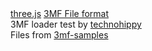 <div id="info">
    <a href="https://threejs.org" target="_blank" rel="noopener">three.js</a>
    <a href="http://3mf.io" target="_blank" rel="noopener">3MF File format</a>
    <div>3MF loader test by <a href="https://github.com/technohippy" target="_blank" rel="noopener">technohippy</a></div>
    <div>Files from <a href="https://github.com/3MFConsortium/3mf-samples" target="_blank" rel="noopener">3mf-samples</a></div>
</div>

<!-- Import maps polyfill -->
<!-- Remove this when import maps will be widely supported -->
<script async src="https://unpkg.com/es-module-shims@1.3.6/dist/es-module-shims.js"></script>

<script type="importmap">
    {
        "imports": {
            "three": "../../three.module.js"
        }
    }
</script>

<script type="module">

    import * as THREE from 'three';

    import { OrbitControls } from '../../OrbitControls.js';
    import { ThreeMFLoader } from '../../3MFLoader.js';
    import { GUI } from '../../lil-gui.module.min.js';

    let camera, scene, renderer, object, loader, controls;

    const params = {
        asset: 'cam-lid-sss'
    };

    const assets = [
        'cam-lid-sss',
    ];

    init();

    function init() {

        renderer = new THREE.WebGLRenderer( { antialias: true } );
        renderer.setPixelRatio( window.devicePixelRatio );
        renderer.setSize( window.innerWidth, window.innerHeight );
        document.body.appendChild( renderer.domElement );

        scene = new THREE.Scene();
        scene.background = new THREE.Color( 0x333333 );

        scene.add( new THREE.AmbientLight( 0xffffff, 0.2 ) );

        camera = new THREE.PerspectiveCamera( 35, window.innerWidth / window.innerHeight, 1, 500 );

        // Z is up for objects intended to be 3D printed.

        camera.up.set( 0, 0, 1 );
        camera.position.set( - 100, - 250, 100 );
        scene.add( camera );

        controls = new OrbitControls( camera, renderer.domElement );
        controls.addEventListener( 'change', render );
        controls.minDistance = 50;
        controls.maxDistance = 400;
        controls.enablePan = false;
        controls.update();

        const pointLight = new THREE.PointLight( 0xffffff, 0.8 );
        camera.add( pointLight );

        const manager = new THREE.LoadingManager();

        manager.onLoad = function () {

            const aabb = new THREE.Box3().setFromObject( object );
            const center = aabb.getCenter( new THREE.Vector3() );

            object.position.x += ( object.position.x - center.x );
            object.position.y += ( object.position.y - center.y );
            object.position.z += ( object.position.z - center.z );

            controls.reset();

            scene.add( object );
            render();

        };

        loader = new ThreeMFLoader( manager );
        loadAsset( params.asset );

        window.addEventListener( 'resize', onWindowResize );

        //

        const gui = new GUI();
        gui.add( params, 'asset', assets ).onChange( function ( value ) {

            loadAsset( value );

        } );

    }

    function loadAsset( asset ) {

        loader.load( '../../board_schematics/' + asset + '.3mf', function ( group ) {

            if ( object ) {

                object.traverse( function ( child ) {

                    if ( child.material ) child.material.dispose();
                    if ( child.material && child.material.map ) child.material.map.dispose();
                    if ( child.geometry ) child.geometry.dispose();

                } );

                scene.remove( object );

            }

            //

            object = group;

        } );

    }

    function onWindowResize() {

        camera.aspect = window.innerWidth / window.innerHeight;
        camera.updateProjectionMatrix();

        renderer.setSize( window.innerWidth, window.innerHeight );

        render();

    }

    function render() {

        renderer.render( scene, camera );

    }

</script>